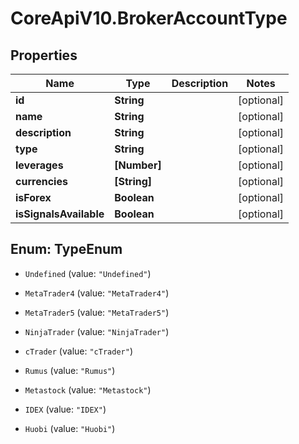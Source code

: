 # CoreApiV10.BrokerAccountType

## Properties
Name | Type | Description | Notes
------------ | ------------- | ------------- | -------------
**id** | **String** |  | [optional] 
**name** | **String** |  | [optional] 
**description** | **String** |  | [optional] 
**type** | **String** |  | [optional] 
**leverages** | **[Number]** |  | [optional] 
**currencies** | **[String]** |  | [optional] 
**isForex** | **Boolean** |  | [optional] 
**isSignalsAvailable** | **Boolean** |  | [optional] 


<a name="TypeEnum"></a>
## Enum: TypeEnum


* `Undefined` (value: `"Undefined"`)

* `MetaTrader4` (value: `"MetaTrader4"`)

* `MetaTrader5` (value: `"MetaTrader5"`)

* `NinjaTrader` (value: `"NinjaTrader"`)

* `cTrader` (value: `"cTrader"`)

* `Rumus` (value: `"Rumus"`)

* `Metastock` (value: `"Metastock"`)

* `IDEX` (value: `"IDEX"`)

* `Huobi` (value: `"Huobi"`)




